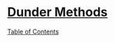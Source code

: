 # [Dunder Methods](https://dbader.org/blog/python-dunder-methods)



[Table of Contents](../index.md)
